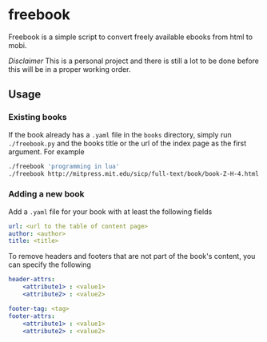 # freebook

Freebook is a simple script to convert freely available ebooks from html 
to mobi.

*Disclaimer* This is a personal project and there is still a lot to be done
before this will be in a proper working order.


## Usage

### Existing books

If the book already has a `.yaml` file in the `books` directory, simply run 
`./freebook.py` and the books title or the url of the index page as the first
argument. For example

```bash
./freebook 'programming in lua' 
./freebook http://mitpress.mit.edu/sicp/full-text/book/book-Z-H-4.html
```

### Adding a new book

Add a `.yaml` file for your book with at least the following fields

```yaml
url: <url to the table of content page>
author: <author>
title: <title>
```

To remove headers and footers that are not part of the book's content, you can 
specify the following 

```yaml
header-attrs:
    <attribute1> : <value1>
    <attribute2> : <value2>

footer-tag: <tag>
footer-attrs: 
    <attribute1> : <value1>
    <attribute2> : <value2>
```
	
	
